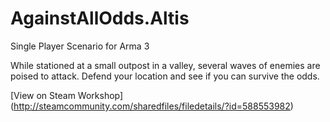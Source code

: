 # AgainstAllOdds.Altis

Single Player Scenario for Arma 3

While stationed at a small outpost in a valley, several waves of enemies are poised to attack. Defend your location and see if you can survive the odds.

[View on Steam Workshop] (http://steamcommunity.com/sharedfiles/filedetails/?id=588553982)

